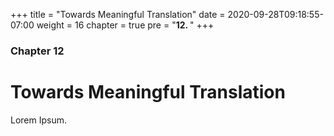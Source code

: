 +++
title = "Towards Meaningful Translation"
date = 2020-09-28T09:18:55-07:00
weight = 16
chapter = true
pre = "<b>12. </b>"
+++

### Chapter 12

# Towards Meaningful Translation

Lorem Ipsum.
